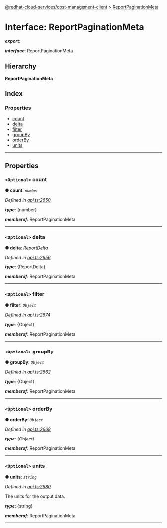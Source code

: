 [@redhat-cloud-services/cost-management-client](../README.md) > [ReportPaginationMeta](../interfaces/reportpaginationmeta.md)

# Interface: ReportPaginationMeta

*__export__*: 

*__interface__*: ReportPaginationMeta

## Hierarchy

**ReportPaginationMeta**

## Index

### Properties

* [count](reportpaginationmeta.md#count)
* [delta](reportpaginationmeta.md#delta)
* [filter](reportpaginationmeta.md#filter)
* [groupBy](reportpaginationmeta.md#groupby)
* [orderBy](reportpaginationmeta.md#orderby)
* [units](reportpaginationmeta.md#units)

---

## Properties

<a id="count"></a>

### `<Optional>` count

**● count**: *`number`*

*Defined in [api.ts:2650](https://github.com/RedHatInsights/javascript-clients/blob/master/packages/cost-management/api.ts#L2650)*

*__type__*: {number}

*__memberof__*: ReportPaginationMeta

___
<a id="delta"></a>

### `<Optional>` delta

**● delta**: *[ReportDelta](reportdelta.md)*

*Defined in [api.ts:2656](https://github.com/RedHatInsights/javascript-clients/blob/master/packages/cost-management/api.ts#L2656)*

*__type__*: {ReportDelta}

*__memberof__*: ReportPaginationMeta

___
<a id="filter"></a>

### `<Optional>` filter

**● filter**: *`Object`*

*Defined in [api.ts:2674](https://github.com/RedHatInsights/javascript-clients/blob/master/packages/cost-management/api.ts#L2674)*

*__type__*: {Object}

*__memberof__*: ReportPaginationMeta

___
<a id="groupby"></a>

### `<Optional>` groupBy

**● groupBy**: *`Object`*

*Defined in [api.ts:2662](https://github.com/RedHatInsights/javascript-clients/blob/master/packages/cost-management/api.ts#L2662)*

*__type__*: {Object}

*__memberof__*: ReportPaginationMeta

___
<a id="orderby"></a>

### `<Optional>` orderBy

**● orderBy**: *`Object`*

*Defined in [api.ts:2668](https://github.com/RedHatInsights/javascript-clients/blob/master/packages/cost-management/api.ts#L2668)*

*__type__*: {Object}

*__memberof__*: ReportPaginationMeta

___
<a id="units"></a>

### `<Optional>` units

**● units**: *`string`*

*Defined in [api.ts:2680](https://github.com/RedHatInsights/javascript-clients/blob/master/packages/cost-management/api.ts#L2680)*

The units for the output data.

*__type__*: {string}

*__memberof__*: ReportPaginationMeta

___

